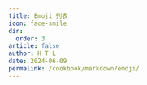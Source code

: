 ```yaml
---
title: Emoji 列表
icon: face-smile
dir:
  order: 3
article: false
author: H T L
date: 2024-06-09
permalink: /cookbook/markdown/emoji/
---
```


<Catalog />
